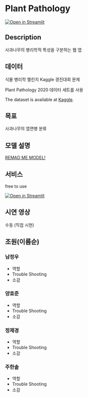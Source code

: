# Plant Pathology
[![Open in Streamlit](https://static.streamlit.io/badges/streamlit_badge_black_white.svg)](https://share.streamlit.io/)

## Description
사과나무의 병리학적 특성을 구분하는 웹 앱

## 데이터
식물 병리학 챌린지 Kaggle 경진대회 문제

Plant Pathology 2020 데이터 세트를 사용

The dataset is available at [Kaggle](https://www.kaggle.com/competitions/plant-pathology-2020-fgvc7).

## 목표
사과나무의 엽면병 분류

## 모델 설명
[REMAD ME MODEL!](https://github.com/luxetverit/miniproject4/blob/main/README_model.md)

## 서비스
free to use

[![Open in Streamlit](https://static.streamlit.io/badges/streamlit_badge_black_white.svg)](https://share.streamlit.io/)

## 시연 영상
수동 (직접 시현)

## 조원(이름순)
### 남정우
 - 역할
 - Trouble Shooting
 - 소감
### 양효준
 - 역할
 - Trouble Shooting
 - 소감
### 정제경
 - 역할
 - Trouble Shooting
 - 소감
### 주한솔
 - 역할
 - Trouble Shooting
 - 소감

